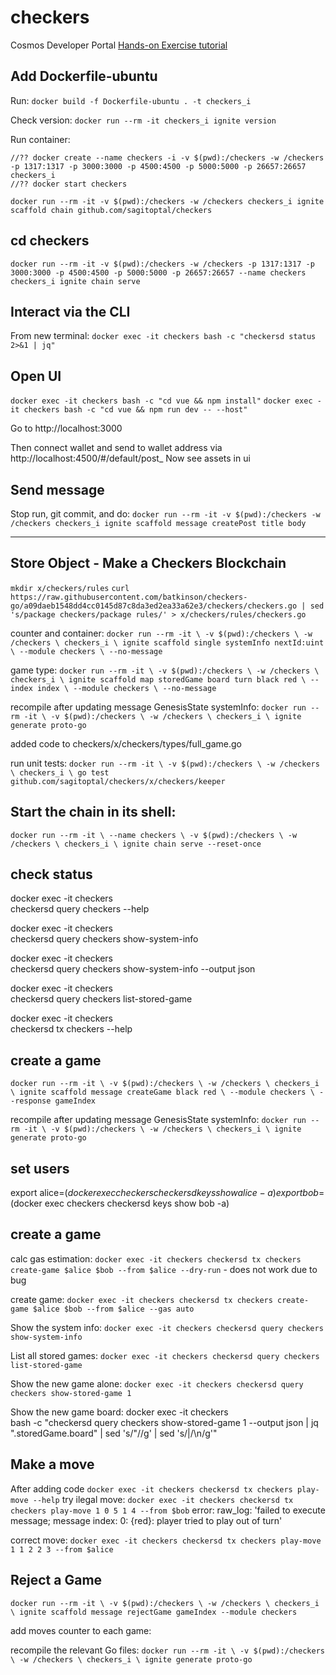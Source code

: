 
# checkers

Cosmos Developer Portal [Hands-on Exercise tutorial](https://tutorials.cosmos.network/hands-on-exercise/1-ignite-cli/1-ignitecli.html)

## Add Dockerfile-ubuntu

Run:
`docker build -f Dockerfile-ubuntu . -t checkers_i`

Check version:
`docker run --rm -it checkers_i ignite version`

Run container:

```
//?? docker create --name checkers -i -v $(pwd):/checkers -w /checkers -p 1317:1317 -p 3000:3000 -p 4500:4500 -p 5000:5000 -p 26657:26657 checkers_i
//?? docker start checkers
```

`docker run --rm -it -v $(pwd):/checkers -w /checkers checkers_i ignite scaffold chain github.com/sagitoptal/checkers`

## cd checkers

`docker run --rm -it -v $(pwd):/checkers -w /checkers -p 1317:1317 -p 3000:3000 -p 4500:4500 -p 5000:5000 -p 26657:26657 --name checkers checkers_i ignite chain serve`

## Interact via the CLI

From new terminal:
`docker exec -it checkers bash -c "checkersd status 2>&1 | jq"`

## Open UI

`docker exec -it checkers bash -c "cd vue && npm install"`
`docker exec -it checkers bash -c "cd vue && npm run dev -- --host"`

Go to http://localhost:3000

Then connect wallet and send to wallet address via
http://localhost:4500/#/default/post_
Now see assets in ui

## Send message

Stop run, git commit, and do:
`docker run --rm -it -v $(pwd):/checkers -w /checkers checkers_i ignite scaffold message createPost title body`

--------------------------------------------

## Store Object - Make a Checkers Blockchain

`mkdir x/checkers/rules`
`curl https://raw.githubusercontent.com/batkinson/checkers-go/a09daeb1548dd4cc0145d87c8da3ed2ea33a62e3/checkers/checkers.go | sed 's/package checkers/package rules/' > x/checkers/rules/checkers.go`

counter and container:
`docker run --rm -it \
-v $(pwd):/checkers \
-w /checkers \
checkers_i \
ignite scaffold single systemInfo nextId:uint \
--module checkers \
--no-message`

game type:
`docker run --rm -it \
-v $(pwd):/checkers \
-w /checkers \
checkers_i \
ignite scaffold map storedGame board turn black red \
--index index \
--module checkers \
--no-message`

recompile after updating message GenesisState systemInfo:
`docker run --rm -it \
-v $(pwd):/checkers \
-w /checkers \
checkers_i \
ignite generate proto-go`

added code to checkers/x/checkers/types/full_game.go

run unit tests:
`docker run --rm -it \
-v $(pwd):/checkers \
-w /checkers \
checkers_i \
go test github.com/sagitoptal/checkers/x/checkers/keeper`

## Start the chain in its shell:

`docker run --rm -it \
    --name checkers \
    -v $(pwd):/checkers \
    -w /checkers \
    checkers_i \
    ignite chain serve --reset-once`

## check status
docker exec -it checkers \
    checkersd query checkers --help

docker exec -it checkers \
    checkersd query checkers show-system-info

docker exec -it checkers \
    checkersd query checkers show-system-info --output json

docker exec -it checkers \
    checkersd query checkers list-stored-game

docker exec -it checkers \
    checkersd tx checkers --help

## create a game

`docker run --rm -it \
    -v $(pwd):/checkers \
    -w /checkers \
    checkers_i \
    ignite scaffold message createGame black red \
    --module checkers \
    --response gameIndex`

recompile after updating message GenesisState systemInfo:
`docker run --rm -it \
-v $(pwd):/checkers \
-w /checkers \
checkers_i \
ignite generate proto-go`

## set users

export alice=$(docker exec checkers checkersd keys show alice -a)
export bob=$(docker exec checkers checkersd keys show bob -a)

## create a game

calc gas estimation:
`docker exec -it checkers checkersd tx checkers create-game $alice $bob --from $alice --dry-run` - does not work due to bug

create game:
`docker exec -it checkers checkersd tx checkers create-game $alice $bob --from $alice --gas auto`

Show the system info:
`docker exec -it checkers checkersd query checkers show-system-info`

List all stored games:
`docker exec -it checkers checkersd query checkers list-stored-game`

Show the new game alone:
`docker exec -it checkers checkersd query checkers show-stored-game 1`

Show the new game board:
docker exec -it checkers \
    bash -c "checkersd query checkers show-stored-game 1 --output json | jq \".storedGame.board\" | sed 's/\"//g' | sed 's/|/\n/g'"

## Make a move

After adding code
`docker exec -it checkers checkersd tx checkers play-move --help`
try ilegal move:
`docker exec -it checkers checkersd tx checkers play-move 1 0 5 1 4 --from $bob`
  error: raw_log: 'failed to execute message; message index: 0: {red}: player tried to play
  out of turn'

correct move:
`docker exec -it checkers checkersd tx checkers play-move 1 1 2 2 3 --from $alice`

## Reject a Game

`docker run --rm -it \
    -v $(pwd):/checkers \
    -w /checkers \
    checkers_i \
    ignite scaffold message rejectGame gameIndex --module checkers`

add moves counter to each game:

recompile the relevant Go files:
`docker run --rm -it \
    -v $(pwd):/checkers \
    -w /checkers \
    checkers_i \
    ignite generate proto-go`
